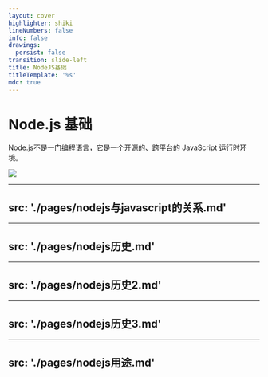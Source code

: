 ```yaml
---
layout: cover
highlighter: shiki
lineNumbers: false
info: false
drawings:
  persist: false
transition: slide-left
title: NodeJS基础
titleTemplate: '%s'
mdc: true
---
```


# Node.js 基础

Node.js不是一门编程语言，它是一个开源的、跨平台的 JavaScript 运行时环境。

<img src="https://upload.wikimedia.org/wikipedia/commons/d/d9/Node.js_logo.svg" class="h-16" />


---
src: './pages/nodejs与javascript的关系.md'
---

---
src: './pages/nodejs历史.md'
---

---
src: './pages/nodejs历史2.md'
---

---
src: './pages/nodejs历史3.md'
---

---
src: './pages/nodejs用途.md'
---